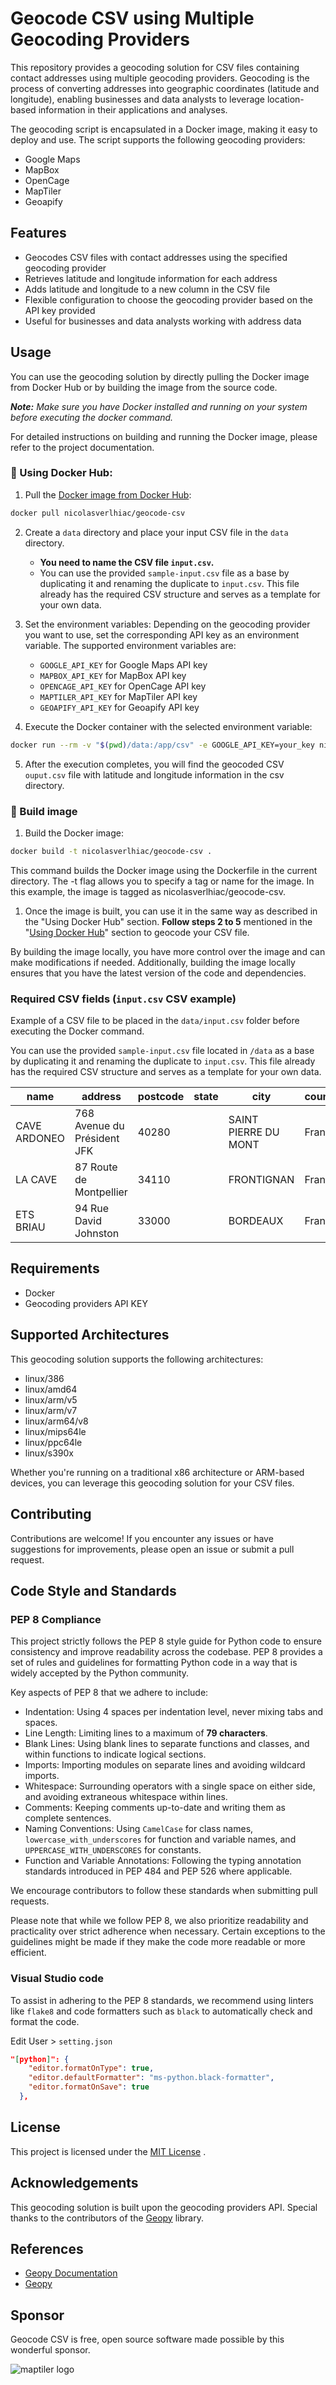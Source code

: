 # Geocode CSV using Multiple Geocoding Providers

This repository provides a geocoding solution for CSV files containing contact addresses using multiple geocoding providers. Geocoding is the process of converting addresses into geographic coordinates (latitude and longitude), enabling businesses and data analysts to leverage location-based information in their applications and analyses.

The geocoding script is encapsulated in a Docker image, making it easy to deploy and use. The script supports the following geocoding providers:

- Google Maps
- MapBox
- OpenCage
- MapTiler
- Geoapify

## Features

- Geocodes CSV files with contact addresses using the specified geocoding provider
- Retrieves latitude and longitude information for each address
- Adds latitude and longitude to a new column in the CSV file
- Flexible configuration to choose the geocoding provider based on the API key provided
- Useful for businesses and data analysts working with address data


## Usage

You can use the geocoding solution by directly pulling the Docker image from Docker Hub or by building the image from the source code. 

_**Note:** Make sure you have Docker installed and running on your system before executing the docker command._

For detailed instructions on building and running the Docker image, please refer to the project documentation.


### 🐳 Using Docker Hub:

1. Pull the [Docker image from Docker Hub](https://hub.docker.com/r/nicolasverlhiac/geocode-csv):

```bash
docker pull nicolasverlhiac/geocode-csv
```

2. Create a `data` directory and place your input CSV file in the `data` directory.

	* **You need to name the CSV file `input.csv`.**
    * You can use the provided `sample-input.csv` file as a base by duplicating it and renaming the duplicate to `input.csv`. This file already has the required CSV structure and serves as a template for your own data.

3. Set the environment variables: Depending on the geocoding provider you want to use, set the corresponding API key as an environment variable. The supported environment variables are:
   - `GOOGLE_API_KEY` for Google Maps API key
   - `MAPBOX_API_KEY` for MapBox API key
   - `OPENCAGE_API_KEY` for OpenCage API key
   - `MAPTILER_API_KEY` for MapTiler API key
   - `GEOAPIFY_API_KEY` for Geoapify API key

4. Execute the Docker container with the selected environment variable:

```bash
docker run --rm -v "$(pwd)/data:/app/csv" -e GOOGLE_API_KEY=your_key nicolasverlhiac/geocode-csv
```
5. After the execution completes, you will find the geocoded CSV `ouput.csv` file with latitude and longitude information in the csv directory.

### 🔧 Build image

1. Build the Docker image:
```bash
docker build -t nicolasverlhiac/geocode-csv .
```

This command builds the Docker image using the Dockerfile in the current directory. The -t flag allows you to specify a tag or name for the image. In this example, the image is tagged as nicolasverlhiac/geocode-csv.

1. Once the image is built, you can use it in the same way as described in the "Using Docker Hub" section. **Follow steps 2 to 5** mentioned in the "[Using Docker Hub](#-using-docker-hub)" section to geocode your CSV file.

By building the image locally, you have more control over the image and can make modifications if needed. Additionally, building the image locally ensures that you have the latest version of the code and dependencies.

### Required CSV fields (`input.csv` CSV example)

Example of a CSV file to be placed in the `data/input.csv` folder before executing the Docker command.

You can use the provided `sample-input.csv` file located in `/data` as a base by duplicating it and renaming the duplicate to `input.csv`. This file already has the required CSV structure and serves as a template for your own data.

| name                | address                     | postcode | state | city                 | country | latitude | longitude |
|---------------------|-----------------------------|----------|-------|----------------------|---------|----------|-----------|
| CAVE ARDONEO        | 768 Avenue du Président JFK | 40280    |       | SAINT PIERRE DU MONT | France  |          |           |
| LA CAVE             | 87 Route de Montpellier     | 34110    |       | FRONTIGNAN           | France  |          |           |
| ETS BRIAU           | 94 Rue David Johnston       | 33000    |       | BORDEAUX             | France  |          |           |

## Requirements
* Docker
* Geocoding providers API KEY

## Supported Architectures
This geocoding solution supports the following architectures:

- linux/386
- linux/amd64
- linux/arm/v5
- linux/arm/v7
- linux/arm64/v8
- linux/mips64le
- linux/ppc64le
- linux/s390x

Whether you're running on a traditional x86 architecture or ARM-based devices, you can leverage this geocoding solution for your CSV files.

## Contributing
Contributions are welcome! If you encounter any issues or have suggestions for improvements, please open an issue or submit a pull request.

## Code Style and Standards

### PEP 8 Compliance
This project strictly follows the PEP 8 style guide for Python code to ensure consistency and improve readability across the codebase. PEP 8 provides a set of rules and guidelines for formatting Python code in a way that is widely accepted by the Python community.

Key aspects of PEP 8 that we adhere to include:

- Indentation: Using 4 spaces per indentation level, never mixing tabs and spaces.
- Line Length: Limiting lines to a maximum of **79 characters**.
- Blank Lines: Using blank lines to separate functions and classes, and within functions to indicate logical sections.
- Imports: Importing modules on separate lines and avoiding wildcard imports.
- Whitespace: Surrounding operators with a single space on either side, and avoiding extraneous whitespace within lines.
- Comments: Keeping comments up-to-date and writing them as complete sentences.
- Naming Conventions: Using `CamelCase` for class names, `lowercase_with_underscores` for function and variable names, and `UPPERCASE_WITH_UNDERSCORES` for constants.
- Function and Variable Annotations: Following the typing annotation standards introduced in PEP 484 and PEP 526 where applicable.

We encourage contributors to follow these standards when submitting pull requests.

Please note that while we follow PEP 8, we also prioritize readability and practicality over strict adherence when necessary. Certain exceptions to the guidelines might be made if they make the code more readable or more efficient.

### Visual Studio code 
To assist in adhering to the PEP 8 standards, we recommend using linters like `flake8` and code formatters such as `black` to automatically check and format the code.

Edit User > `setting.json `
```json
"[python]": {
    "editor.formatOnType": true,
    "editor.defaultFormatter": "ms-python.black-formatter",
    "editor.formatOnSave": true
  },
```

## License
This project is licensed under the  [MIT License](https://opensource.org/license/mit/) .

## Acknowledgements
This geocoding solution is built upon the geocoding providers API. Special thanks to the contributors of the [Geopy](https://github.com/geopy/geopy) library.

## References
*  [Geopy Documentation](https://geopy.readthedocs.io/en/stable/) 
*  [Geopy](https://github.com/geopy/geopy)

## Sponsor
Geocode CSV is free, open source software made possible by this wonderful sponsor.

![maptiler logo](https://github.com/nicolasverlhiac/geocode-csv/assets/5034521/f2a5a8c4-ac8d-4d4e-acd2-de90e234a33a)

